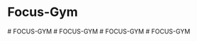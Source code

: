 # Focus-Gym
#   F O C U S - G Y M  
 #   F O C U S - G Y M  
 #   F O C U S - G Y M  
 #   F O C U S - G Y M  
 